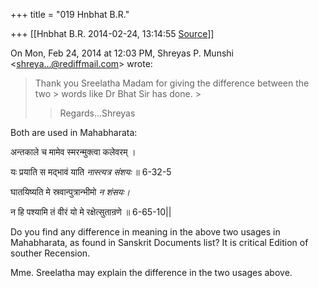 +++
title = "019 Hnbhat B.R."

+++
[[Hnbhat B.R.	2014-02-24, 13:14:55 [Source](https://groups.google.com/g/samskrita/c/7lNy004yJHk)]]



On Mon, Feb 24, 2014 at 12:03 PM, Shreyas P. Munshi \<[shreya...@rediffmail.com]()\> wrote:  

> 
> >   
> Thank you Sreelatha Madam for giving the difference between the two > words like Dr Bhat Sir has done. >
> 
> > 
> > 
> > Regards...Shreyas  
>   
> > 
> > 

  

Both are used in Mahabharata:

  

अन्तकाले च मामेव स्मरन्मुक्त्वा कलेवरम् ।

यः प्रयाति स मद्भावं याति *नास्त्यत्र संशयः* ॥ 6-32-5  

  

घातयिष्यति मे स्रवान्पुत्रान्भीमो *न शंसयः।*

न हि पश्यामि तं वीरं यो मे रक्षेत्सुतान्रणे ॥ 6-65-10\|\|

  

Do you find any difference in meaning in the above two usages in Mahabharata, as found in Sanskrit Documents list? It is critical Edition of souther Recension.

  

Mme. Sreelatha may explain the difference in the two usages above.

  

  

  

  

  

  




